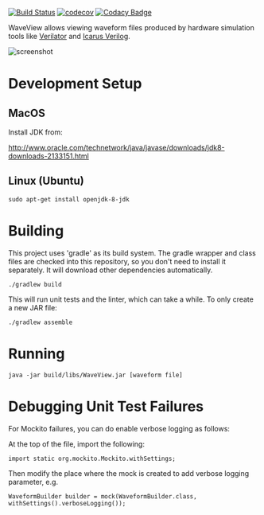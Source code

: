 [![Build Status](https://travis-ci.org/jbush001/WaveView.svg?branch=master)](https://travis-ci.org/jbush001/WaveView)
[![codecov](https://codecov.io/gh/jbush001/WaveView/branch/master/graph/badge.svg)](https://codecov.io/gh/jbush001/WaveView)
[![Codacy Badge](https://api.codacy.com/project/badge/Grade/8d0a3f5b493d4f548706c2890566ebce)](https://www.codacy.com/app/jbush001/WaveView?utm_source=github.com&amp;utm_medium=referral&amp;utm_content=jbush001/WaveView&amp;utm_campaign=Badge_Grade)

WaveView allows viewing waveform files produced by
hardware simulation tools like [Verilator](http://www.veripool.org/wiki/verilator)
and [Icarus Verilog](http://iverilog.icarus.com/).

![screenshot](https://raw.githubusercontent.com/wiki/jbush001/WaveView/screenshot.png)

# Development Setup
## MacOS

Install JDK from:

  http://www.oracle.com/technetwork/java/javase/downloads/jdk8-downloads-2133151.html

## Linux (Ubuntu)

    sudo apt-get install openjdk-8-jdk

# Building

This project uses 'gradle' as its build system. The gradle wrapper and class
files are checked into this repository, so you don't need to install it
separately. It will download other dependencies automatically.

    ./gradlew build

This will run unit tests and the linter, which can take a while. To only create
a new JAR file:

    ./gradlew assemble

# Running

    java -jar build/libs/WaveView.jar [waveform file]

# Debugging Unit Test Failures

For Mockito failures, you can do enable verbose logging as follows:

At the top of the file, import the following:

    import static org.mockito.Mockito.withSettings;

Then modify the place where the mock is created to add verbose logging parameter, e.g.

    WaveformBuilder builder = mock(WaveformBuilder.class, withSettings().verboseLogging());
